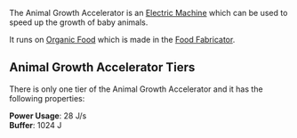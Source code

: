 The Animal Growth Accelerator is an [Electric Machine](https://github.com/Slimefun/Slimefun4/wiki/Electric-Machines) which can be used to speed up the growth of baby animals.

It runs on [Organic Food](https://github.com/Slimefun/Slimefun4/wiki/Miscellaneous-Items) which is made in the [Food Fabricator](https://github.com/Slimefun/Slimefun4/wiki/Food-Fabricator).

## Animal Growth Accelerator Tiers

There is only one tier of the Animal Growth Accelerator and it has the following properties:

**Power Usage**: 28 J/s  
**Buffer**: 1024 J  
